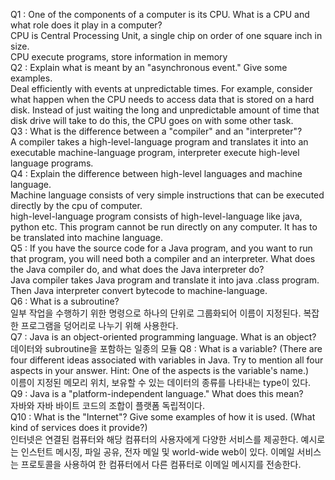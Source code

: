 Q1 : One of the components of a computer is its CPU. What is a CPU and what role does it 
play in a computer?<br>
CPU is Central Processing Unit, a single chip on order of one square inch in size.<br>
CPU execute programs, store information in memory<br>
Q2 : Explain what is meant by an "asynchronous event." Give some examples.<br>
Deal efficiently with events at unpredictable times. For example, consider what happen when the 
CPU needs to access data that is stored on a hard disk. Instead of just waiting the long
and unpredictable amount of time that disk drive will take to do this, the CPU goes on with some 
other task.<br>
Q3 : What is the difference between a "compiler" and an "interpreter"?<br>
A compiler takes a high-level-language program and translates it into an executable 
machine-language program, interpreter execute high-level language programs.<br>
Q4 : Explain the difference between high-level languages and machine language.<br>
Machine language consists of very simple instructions that can be executed directly by the cpu of 
computer.<br>
high-level-language program consists of high-level-language like java, python etc. This program 
cannot be run directly on any computer. It has to be translated into machine language.<br>
Q5 : If you have the source code for a Java program, and you want to run that program, 
you will need both a compiler and an interpreter. What does the Java compiler do, 
and what does the Java interpreter do?<br>
Java compiler takes Java program and translate it into java .class program.
Then Java interpreter convert bytecode to machine-language.<br>
Q6 : What is a subroutine? <br>
일부 작업을 수행하기 위한 명령으로 하나의 단위로 그룹화되어 이름이 지정된다. 복잡한 프로그램을 덩어리로 나누기 위해 사용한다.<br>
Q7 : Java is an object-oriented programming language. What is an object?<br>
데이터와 subroutine을 포함하는 일종의 모듈
Q8 : What is a variable? (There are four different ideas associated with variables in Java.
Try to mention all four aspects in your answer. Hint: One of the aspects is the variable's name.)<br>
이름이 지정된 메모리 위치, 보유할 수 있는 데이터의 종류를 나타내는 type이 있다.<br>
Q9 : Java is a "platform-independent language." What does this mean?<br>
자바와 자바 바이트 코드의 조합이 플랫폼 독립적이다.<br>
Q10 : What is the "Internet"? Give some examples of how it is used. 
(What kind of services does it provide?)<br>
인터넷은 연결된 컴퓨터와 해당 컴퓨터의 사용자에게 다양한 서비스를 제공한다. 예시로는 인스턴트 메시징, 파일 공유, 전자 메일 및 
world-wide web이 있다. 이메일 서비스는 프로토콜을 사용하여 한 컴퓨터에서 다른 컴퓨터로 이메일 메시지를 전송한다.

